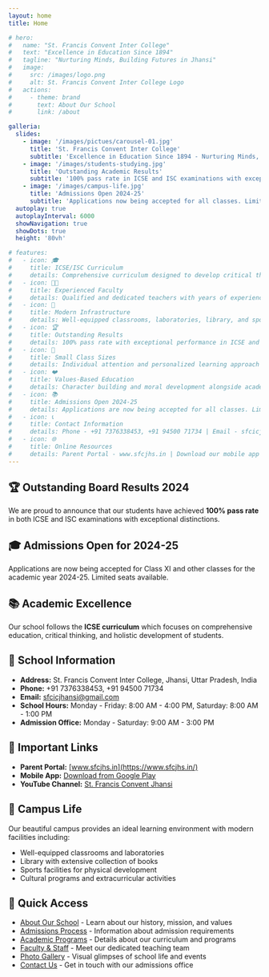 ```yaml
---
layout: home
title: Home

# hero:
#   name: "St. Francis Convent Inter College"
#   text: "Excellence in Education Since 1894"
#   tagline: "Nurturing Minds, Building Futures in Jhansi"
#   image:
#     src: /images/logo.png
#     alt: St. Francis Convent Inter College Logo
#   actions:
#     - theme: brand
#       text: About Our School
#       link: /about

galleria:
  slides:
    - image: '/images/pictues/carousel-01.jpg'
      title: 'St. Francis Convent Inter College'
      subtitle: 'Excellence in Education Since 1894 - Nurturing Minds, Building Futures in Jhansi'
    - image: '/images/students-studying.jpg'
      title: 'Outstanding Academic Results'
      subtitle: '100% pass rate in ICSE and ISC examinations with exceptional distinctions'
    - image: '/images/campus-life.jpg'
      title: 'Admissions Open 2024-25'
      subtitle: 'Applications now being accepted for all classes. Limited seats available with merit-based selection.'
  autoplay: true
  autoplayInterval: 6000
  showNavigation: true
  showDots: true
  height: '80vh'

# features:
#   - icon: 🎓
#     title: ICSE/ISC Curriculum
#     details: Comprehensive curriculum designed to develop critical thinking and analytical skills for academic excellence.
#   - icon: 👨‍🏫
#     title: Experienced Faculty
#     details: Qualified and dedicated teachers with years of experience in nurturing young minds.
#   - icon: 🏢
#     title: Modern Infrastructure
#     details: Well-equipped classrooms, laboratories, library, and sports facilities for holistic development.
#   - icon: 🏆
#     title: Outstanding Results
#     details: 100% pass rate with exceptional performance in ICSE and ISC board examinations consistently.
#   - icon: 👥
#     title: Small Class Sizes
#     details: Individual attention and personalized learning approach for every student's success.
#   - icon: ❤️
#     title: Values-Based Education
#     details: Character building and moral development alongside academic excellence.
#   - icon: 📚
#     title: Admissions Open 2024-25
#     details: Applications are now being accepted for all classes. Limited seats available with merit-based selection.
#   - icon: 📞
#     title: Contact Information
#     details: Phone - +91 7376338453, +91 94500 71734 | Email - sfcicjhansi@gmail.com
#   - icon: 🌐
#     title: Online Resources
#     details: Parent Portal - www.sfcjhs.in | Download our mobile app from Google Play Store
---
```


<Galleria 
  :slides="$frontmatter.galleria.slides"
  :autoplay="$frontmatter.galleria.autoplay"
  :autoplayInterval="$frontmatter.galleria.autoplayInterval"
  :showNavigation="$frontmatter.galleria.showNavigation"
  :showDots="$frontmatter.galleria.showDots"
  :height="$frontmatter.galleria.height"
/>

<DailyQuote />

## 🏆 Outstanding Board Results 2024
We are proud to announce that our students have achieved **100% pass rate** in both ICSE and ISC examinations with exceptional distinctions.

## 🎓 Admissions Open for 2024-25
Applications are now being accepted for Class XI and other classes for the academic year 2024-25. Limited seats available.

## 📚 Academic Excellence
Our school follows the **ICSE curriculum** which focuses on comprehensive education, critical thinking, and holistic development of students.

## 🏫 School Information
- **Address:** St. Francis Convent Inter College, Jhansi, Uttar Pradesh, India
- **Phone:** +91 7376338453, +91 94500 71734
- **Email:** sfcicjhansi@gmail.com
- **School Hours:** Monday - Friday: 8:00 AM - 4:00 PM, Saturday: 8:00 AM - 1:00 PM
- **Admission Office:** Monday - Saturday: 9:00 AM - 3:00 PM

## 🔗 Important Links
- **Parent Portal:** [www.sfcjhs.in](https://www.sfcjhs.in/)
- **Mobile App:** [Download from Google Play](https://play.google.com/store/search?q=st%20francis%20jhansi&c=apps)
- **YouTube Channel:** [St. Francis Convent Jhansi](https://youtube.com/@sfcicjhs?si=9OjvOCxwKZ-vN3pB)

## 📸 Campus Life
Our beautiful campus provides an ideal learning environment with modern facilities including:
- Well-equipped classrooms and laboratories
- Library with extensive collection of books
- Sports facilities for physical development
- Cultural programs and extracurricular activities

## 📝 Quick Access
- [About Our School](/about) - Learn about our history, mission, and values
- [Admissions Process](/admissions) - Information about admission requirements
- [Academic Programs](/academics) - Details about our curriculum and programs
- [Faculty & Staff](/staff) - Meet our dedicated teaching team
- [Photo Gallery](/gallery) - Visual glimpses of school life and events
- [Contact Us](/contact) - Get in touch with our admissions office




